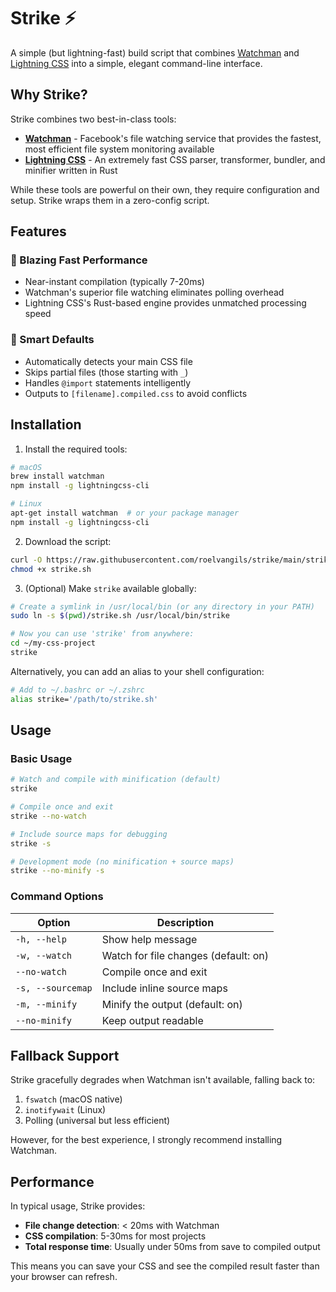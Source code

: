 # Strike ⚡

A simple (but lightning-fast) build script that combines [Watchman](https://facebook.github.io/watchman/) and [Lightning CSS](https://lightningcss.dev/) into a simple, elegant command-line interface.

## Why Strike?

Strike combines two best-in-class tools:

-   **[Watchman](https://facebook.github.io/watchman/)** - Facebook's file watching service that provides the fastest, most efficient file system monitoring available
-   **[Lightning CSS](https://lightningcss.dev/)** - An extremely fast CSS parser, transformer, bundler, and minifier written in Rust

While these tools are powerful on their own, they require configuration and setup. Strike wraps them in a zero-config script.

## Features

### 🚀 Blazing Fast Performance

-   Near-instant compilation (typically 7-20ms)
-   Watchman's superior file watching eliminates polling overhead
-   Lightning CSS's Rust-based engine provides unmatched processing speed

### 🎯 Smart Defaults

-   Automatically detects your main CSS file
-   Skips partial files (those starting with `_`)
-   Handles `@import` statements intelligently
-   Outputs to `[filename].compiled.css` to avoid conflicts

## Installation

1. Install the required tools:

```bash
# macOS
brew install watchman
npm install -g lightningcss-cli

# Linux
apt-get install watchman  # or your package manager
npm install -g lightningcss-cli
```

2. Download the script:

```bash
curl -O https://raw.githubusercontent.com/roelvangils/strike/main/strike.sh
chmod +x strike.sh
```

3. (Optional) Make `strike` available globally:

```bash
# Create a symlink in /usr/local/bin (or any directory in your PATH)
sudo ln -s $(pwd)/strike.sh /usr/local/bin/strike

# Now you can use 'strike' from anywhere:
cd ~/my-css-project
strike
```

Alternatively, you can add an alias to your shell configuration:

```bash
# Add to ~/.bashrc or ~/.zshrc
alias strike='/path/to/strike.sh'
```

## Usage

### Basic Usage

```bash
# Watch and compile with minification (default)
strike

# Compile once and exit
strike --no-watch

# Include source maps for debugging
strike -s

# Development mode (no minification + source maps)
strike --no-minify -s
```

### Command Options

| Option            | Description                          |
| ----------------- | ------------------------------------ |
| `-h, --help`      | Show help message                    |
| `-w, --watch`     | Watch for file changes (default: on) |
| `--no-watch`      | Compile once and exit                |
| `-s, --sourcemap` | Include inline source maps           |
| `-m, --minify`    | Minify the output (default: on)      |
| `--no-minify`     | Keep output readable                 |

## Fallback Support

Strike gracefully degrades when Watchman isn't available, falling back to:

1. `fswatch` (macOS native)
2. `inotifywait` (Linux)
3. Polling (universal but less efficient)

However, for the best experience, I strongly recommend installing Watchman.

## Performance

In typical usage, Strike provides:

-   **File change detection**: < 20ms with Watchman
-   **CSS compilation**: 5-30ms for most projects
-   **Total response time**: Usually under 50ms from save to compiled output

This means you can save your CSS and see the compiled result faster than your browser can refresh.
